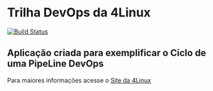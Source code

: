 # Trilha DevOps da 4Linux

<!-- Altere a Flag abaixo com sua URL do Travis -->
[![Build Status](https://travis-ci.com/daniellsda/DevOpsLab-HelloWorld.svg?branch=master)](https://travis-ci.com/daniellsda/DevOpsLab-HelloWorld)
## Aplicação criada para exemplificar o Ciclo de uma PipeLine DevOps


Para maiores informações acesse o [Site da 4Linux](https://www.4linux.com.br/cursos/devops)
